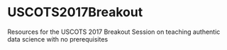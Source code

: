 # USCOTS2017Breakout

Resources for the USCOTS 2017 Breakout Session on teaching authentic data science with no prerequisites
